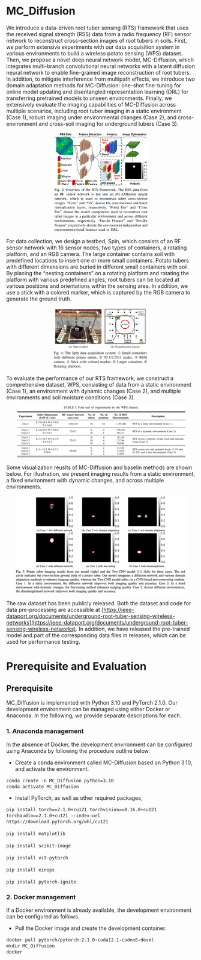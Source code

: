 # MC_Diffusion
We introduce a data-driven root tuber sensing (RTS) framework that uses the received signal strength (RSS) data from a radio frequency (RF) sensor network to reconstruct cross-section images of root tubers in soils. First, we perform extensive experiments with our data acquisition system in various environments to build a wireless potato sensing (WPS) dataset. Then, we propose a novel deep neural network model, MC-Diffusion, which integrates multi-branch convolutional neural networks with a latent diffusion neural network to enable fine-grained image reconstruction of root tubers. In addition, to mitigate interference from multipath effects, we introduce two domain adaptation methods for MC-Diffusion: one-shot fine-tuning for online model updating and disentangled representation learning (DRL) for transferring pretrained models to unseen environments. Finally, we extensively evaluate the imaging capabilities of MC-Diffusion across multiple scenarios, including root tuber imaging in a static environment (Case 1), robust imaging under environmental changes (Case 2), and cross-environment and cross-soil imaging for underground tubers (Case 3).
<p align="center">
  <img src="images/Overview.png" alt="Overview" width="50%"/>
</p>

For data collection, we design a testbed, Spin, which consists of an RF sensor network with 16 sensor nodes, two types of containers, a rotating platform, and an RGB camera. The large container contains soil with predefined locations to insert one or more small containers. Potato tubers with different dimensions are buried in different small containers with soil. By placing the “nesting containers” on a rotating platform and rotating the platform with various predefined angles, root tubers can be located at various positions and orientations within the sensing area. In addition, we use a stick with a colored marker, which is captured by the RGB camera to generate the ground truth.  
<p align="center">
  <img src="images/Testbed.png" alt="Testbed" width="50%"/>
</p>

To evaluate the performance of our RTS framework, we construct a comprehensive dataset, WPS, consisting of data from a static environment (Case 1), an environment with dynamic changes (Case 2), and multiple environments and soil moisture conditions (Case 3).
<p align="center">
  <img src="images/Dataset.png" alt="Dataset" width="90%"/>
</p>

Some visualization reuslts of MC-Diffusion and baselin methods are shown below. For illustration, we present imaging results from a static environment, a fixed environment with dynamic changes, and across multiple environments. 
<p align="center">
  <img src="images/Visualization.png" alt="Visualization" width="90%"/>
</p>

The raw dataset has been publicly released. Both the dataset and code for data pre-processing are accessible at [https://ieee-dataport.org/documents/underground-root-tuber-sensing-wireless-networks](https://ieee-dataport.org/documents/underground-root-tuber-sensing-wireless-networks). In addition, we have released the pre-trained model and part of the corresponding data files in releases, which can be used for performance testing. 


# Prerequisite and Evaluation

## Prerequisite
MC_Diffusion is implemented with Python 3.10 and PyTorch 2.1.0. Our development environment can be managed using either Docker or Anaconda. In the following, we provide separate descriptions for each. 

### 1. Anaconda management
In the absence of Docker, the development environment can be configured using Anaconda by following the procedure outline below.

* Create a conda environment called MC-Diffusion based on Python 3.10, and activate the environment.
```
conda create -n MC_Diffusion python=3.10
conda activate MC_Diffusion
```
* Install PyTorch, as well as other required packages,
```
pip install torch==2.1.0+cu121 torchvision==0.16.0+cu121 torchaudio==2.1.0+cu121 --index-url https://download.pytorch.org/whl/cu121

pip install matplotlib

pip install scikit-image

pip install vit-pytorch

pip install einops

pip install pytorch-ignite
```

### 2. Docker management
If a Docker environment is already available, the development environment can be configured as follows. 

* Pull the Docker image and create the development container.
```
docker pull pytorch/pytorch:2.1.0-cuda12.1-cudnn8-devel
mkdir MC_Diffusion
docker 
```
